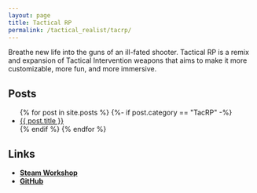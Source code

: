 ```yaml
---
layout: page
title: Tactical RP
permalink: /tactical_realist/tacrp/
---
```


Breathe new life into the guns of an ill-fated shooter. Tactical RP is a remix and expansion of Tactical Intervention weapons that aims to make it more customizable, more fun, and more immersive.

## Posts
<ul>
  {% for post in site.posts %}
    {%- if post.category == "TacRP" -%}
    <li>
      <a href="{{ post.url }}">{{ post.title }}</a>
    </li>
    {% endif %}
  {% endfor %}
</ul>

## Links
- **[Steam Workshop](https://steamcommunity.com/sharedfiles/filedetails/?id=2588031232)**
- **[GitHub](https://github.com/HaodongMo/tacrp)**